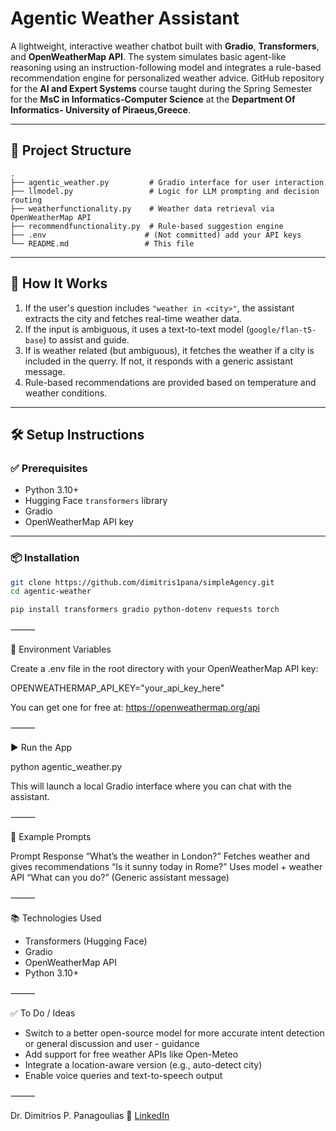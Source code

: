 # Agentic Weather Assistant

A lightweight, interactive weather chatbot built with **Gradio**, **Transformers**, and **OpenWeatherMap API**. The system simulates basic agent-like reasoning using an instruction-following model and integrates a rule-based recommendation engine for personalized weather advice. GitHub repository for the **AI and Expert Systems** course taught during the Spring Semester for the **MsC in Informatics-Computer Science** at the **Department Of Informatics- University of Piraeus,Greece**. 

---

## 📁 Project Structure
```
.
├── agentic_weather.py         # Gradio interface for user interaction
├── llmodel.py                 # Logic for LLM prompting and decision routing
├── weatherfunctionality.py    # Weather data retrieval via OpenWeatherMap API
├── recommendfunctionality.py  # Rule-based suggestion engine
├── .env                      # (Not committed) add your API keys
└── README.md                 # This file
```
---

## 🚀 How It Works

1. If the user's question includes `"weather in <city>"`, the assistant extracts the city and fetches real-time weather data.
2. If the input is ambiguous, it uses a text-to-text model (`google/flan-t5-base`) to assist and guide.
3. If is weather related (but ambiguous), it fetches the weather if a city is included in the querry. If not, it responds with a generic assistant message.
4. Rule-based recommendations are provided based on temperature and weather conditions.

---

## 🛠️ Setup Instructions

### ✅ Prerequisites

- Python 3.10+
- Hugging Face `transformers` library
- Gradio
- OpenWeatherMap API key

---

### 📦 Installation

```bash
git clone https://github.com/dimitris1pana/simpleAgency.git
cd agentic-weather

pip install transformers gradio python-dotenv requests torch
```

⸻

🔐 Environment Variables

Create a .env file in the root directory with your OpenWeatherMap API key:

OPENWEATHERMAP_API_KEY="your_api_key_here"

You can get one for free at: https://openweathermap.org/api

⸻

▶️ Run the App

python agentic_weather.py

This will launch a local Gradio interface where you can chat with the assistant.

⸻

🧠 Example Prompts

Prompt	Response
“What’s the weather in London?”	Fetches weather and gives recommendations
“Is it sunny today in Rome?”	Uses model + weather API
“What can you do?”	(Generic assistant message)


⸻

📚 Technologies Used
- Transformers (Hugging Face)
- Gradio
- OpenWeatherMap API
- Python 3.10+

⸻

✅ To Do / Ideas
- Switch to a better open-source model for more accurate intent detection or general discussion and user - guidance
- Add support for free weather APIs like Open-Meteo
- Integrate a location-aware version (e.g., auto-detect city)
- Enable voice queries and text-to-speech output
    

⸻

Dr. Dimitrios P. Panagoulias
🔗 [LinkedIn](https://www.linkedin.com/in/dimitris-panagoulias-17a05217/)
